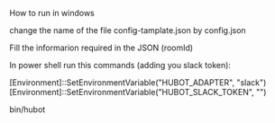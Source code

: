 How to run in windows 

change the name of the file config-tamplate.json by config.json

Fill the informarion required in the JSON (roomId)

In power shell run this commands (adding you slack token):

[Environment]::SetEnvironmentVariable("HUBOT_ADAPTER", "slack")
[Environment]::SetEnvironmentVariable("HUBOT_SLACK_TOKEN", "")

bin/hubot